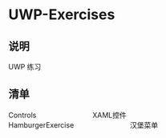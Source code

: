 UWP-Exercises
=====
说明
------
UWP 练习

清单
------
Controls　　　　　　　　XAML控件<br>
HamburgerExercise　　　　　　　　汉堡菜单<br>

